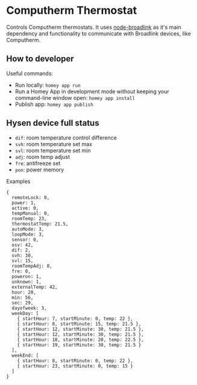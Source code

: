 # Computherm Thermostat

Controls Computherm thermostats. It uses [node-broadlink](https://github.com/ThomasTavernier/node-broadlink) as it's main dependency and functionality to communicate with Broadlink devices, like Computherm.

## How to developer

Useful commands:

- Run locally: `homey app run`
- Run a Homey App in development mode without keeping your command-line window open: `homey app install` 
- Publish app: `homey app publish`

## Hysen device full status

- `dif`: room temperature control difference
- `svh`: room temperature set max
- `svl`: room temperature set min
- `adj`: room temp adjust
- `fre`: antifreeze set
- `pon`: power memory


Examples


```
{
  remoteLock: 0,
  power: 1,
  active: 0,
  tempManual: 0,
  roomTemp: 23,
  thermostatTemp: 21.5,
  autoMode: 3,
  loopMode: 3,
  sensor: 0,
  osv: 42,
  dif: 2,
  svh: 30,
  svl: 15,
  roomTempAdj: 0,
  fre: 0,
  poweron: 1,
  unknown: 1,
  externalTemp: 42,
  hour: 20,
  min: 56,
  sec: 29,
  dayofweek: 3,
  weekDay: [
    { startHour: 7, startMinute: 0, temp: 22 },
    { startHour: 8, startMinute: 15, temp: 21.5 },
    { startHour: 12, startMinute: 30, temp: 21.5 },
    { startHour: 12, startMinute: 30, temp: 21.5 },
    { startHour: 18, startMinute: 20, temp: 22.5 },
    { startHour: 19, startMinute: 30, temp: 21.5 }
  ],
  weekEnd: [
    { startHour: 8, startMinute: 0, temp: 22 },
    { startHour: 23, startMinute: 0, temp: 15 }
  ]
}
```

